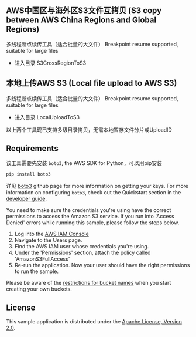 ## AWS中国区与海外区S3文件互拷贝 (S3 copy between AWS China Regions and Global Regions)
多线程断点续传工具（适合批量的大文件）
Breakpoint resume supported, suitable for large files
* 进入目录 S3CrossRegionToS3


## 本地上传AWS S3 (Local file upload to AWS S3)
多线程断点续传工具（适合批量的大文件）
Breakpoint resume supported, suitable for large files
* 进入目录 LocalUploadToS3

 以上两个工具现已支持多级目录拷贝，无需本地暂存文件分片或UploadID

## Requirements

该工具需要先安装 `boto3`, the AWS SDK for Python，可以用pip安装

    pip install boto3

详见 [boto3](https://github.com/boto/boto3) github page
for more information on getting your keys. For more information on configuring `boto3`,
check out the Quickstart section in the [developer guide](https://boto3.readthedocs.org/en/latest/guide/quickstart.html).

You need to make sure the credentials you're using have the correct permissions to access the Amazon S3
service. If you run into 'Access Denied' errors while running this sample, please follow the steps below.

1. Log into the [AWS IAM Console](https://console.aws.amazon.com/iam/home)
2. Navigate to the Users page.
3. Find the AWS IAM user whose credentials you're using.
4. Under the 'Permissions' section, attach the policy called 'AmazonS3FullAccess'
5. Re-run the application. Now your user should have the right permissions to run the sample.

Please be aware of the [restrictions for bucket names](http://docs.aws.amazon.com/AmazonS3/latest/dev/BucketRestrictions.html) when you start creating your own buckets.

## License

This sample application is distributed under the
[Apache License, Version 2.0](http://www.apache.org/licenses/LICENSE-2.0).
